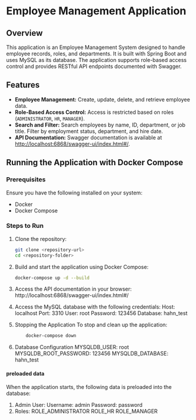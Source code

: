 # Employee Management Application

## Overview
This application is an Employee Management System designed to handle employee records, roles, and departments. It is built with Spring Boot and uses MySQL as its database. The application supports role-based access control and provides RESTful API endpoints documented with Swagger.

## Features
- **Employee Management:** Create, update, delete, and retrieve employee data.
- **Role-Based Access Control:** Access is restricted based on roles (`ADMINISTRATOR`, `HR`, `MANAGER`).
- **Search and Filter:** Search employees by name, ID, department, or job title. Filter by employment status, department, and hire date.
- **API Documentation:** Swagger documentation is available at [http://localhost:6868/swagger-ui/index.html#/](http://localhost:6868/swagger-ui/index.html#/).

## Running the Application with Docker Compose

### Prerequisites
Ensure you have the following installed on your system:
- Docker
- Docker Compose

### Steps to Run
1. Clone the repository:
   ```bash
   git clone <repository-url>
   cd <repository-folder>

2. Build and start the application using Docker Compose:
    ```bash
    docker-compose up -d --build

3. Access the API documentation in your browser: http://localhost:6868/swagger-ui/index.html#/

4. Access the MySQL database with the following credentials:
    Host: localhost
    Port: 3310
    User: root
    Password: 123456
    Database: hahn_test

5. Stopping the Application
    To stop and clean up the application:
    ```bash
        docker-compose down

6. Database Configuration
    MYSQLDB_USER: root
    MYSQLDB_ROOT_PASSWORD: 123456
    MYSQLDB_DATABASE: hahn_test

#### preloaded data
When the application starts, the following data is preloaded into the database:

1. Admin User:
    Username: admin
    Password: password
2. Roles:
    ROLE_ADMINISTRATOR
    ROLE_HR
    ROLE_MANAGER
